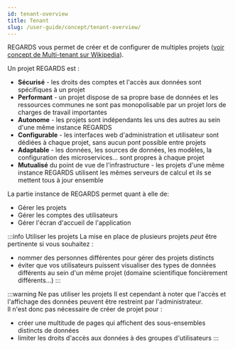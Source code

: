 ```yaml
---
id: tenant-overview
title: Tenant
slug: /user-guide/concept/tenant-overview/
---
```


REGARDS vous permet de créer et de configurer de multiples projets ([voir concept de Multi-tenant sur Wikipedia](https://fr.wikipedia.org/wiki/Multi-tenant)). 

Un projet REGARDS est :
 - **Sécurisé** - les droits des comptes et l'accès aux données sont spécifiques à un projet
 - **Performant** - un projet dispose de sa propre base de données et les ressources communes ne sont pas monopolisable par un projet lors de charges de travail importantes
 - **Autonome** - les projets sont indépendants les uns des autres au sein d'une même instance REGARDS
 - **Configurable** - les interfaces web d'administration et utilisateur sont dédiées à chaque projet, sans aucun pont possible entre projets
 - **Adaptable** - les données, les sources de données, les modèles, la configuration des microservices... sont propres à chaque projet 
 - **Mutualisé** du point de vue de l'infrastructure - les projets d'une même instance REGARDS utilisent les mêmes serveurs de calcul et ils se mettent tous à jour ensemble

La partie instance de REGARDS permet quant à elle de:
 - Gérer les projets
 - Gérer les comptes des utilisateurs
 - Gérer l'écran d'accueil de l'application

:::info Utiliser les projets
La mise en place de plusieurs projets *peut* être pertinente si vous souhaitez :
- nommer des personnes différentes pour gérer des projets distincts
- éviter que vos utilisateurs puissent visualiser des types de données différents au sein d'un même projet (domaine scientifique foncièrement différents...)
:::

:::warning Ne pas utiliser les projets
Il est cependant à noter que l'accès et l'affichage des données peuvent être restreint par l'administrateur.  
Il n'est donc pas nécessaire de créer de projet pour :
- créer une multitude de pages qui affichent des sous-ensembles distincts de données
- limiter les droits d'accès aux données à des groupes d'utilisateurs
:::
